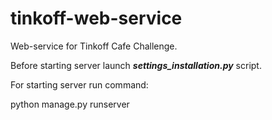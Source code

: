 # tinkoff-web-service
Web-service for Tinkoff Cafe Challenge.

Before starting server launch ***settings_installation.py*** script.

For starting server run command:

python manage.py runserver
